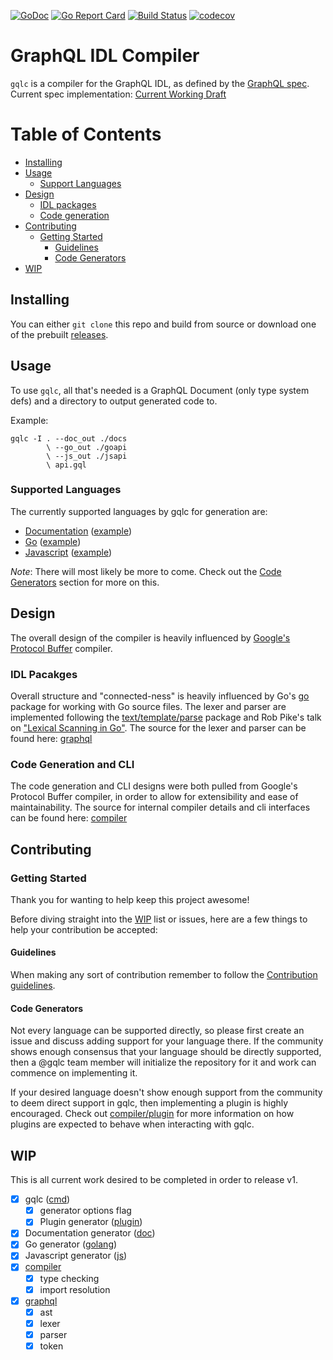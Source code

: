 [![GoDoc](https://godoc.org/github.com/gqlc/gqlc?status.svg)](https://godoc.org/github.com/gqlc/gqlc)
[![Go Report Card](https://goreportcard.com/badge/github.com/gqlc/gqlc)](https://goreportcard.com/report/github.com/gqlc/gqlc)
[![Build Status](https://travis-ci.org/gqlc/gqlc.svg?branch=master)](https://travis-ci.org/gqlc/gqlc)
[![codecov](https://codecov.io/gh/gqlc/gqlc/branch/master/graph/badge.svg)](https://codecov.io/gh/gqlc/gqlc)

# GraphQL IDL Compiler

`gqlc` is a compiler for the GraphQL IDL, as defined by the [GraphQL spec](http://facebook.github.io/graphql).
Current spec implementation: [Current Working Draft](https://graphql.github.io/graphql-spec/draft/)

# Table of Contents

- [Installing](#installing)
- [Usage](#usage)
    * [Support Languages](*supported-languages)
- [Design](#design)
    * [IDL packages](#idl-pacakges)
    * [Code generation](#code-generation-and-cli)
- [Contributing](#contributing)
    * [Getting Started](#getting-started)
        - [Guidelines](#guidelines)
        - [Code Generators](#code-generators)
- [WIP](#wip)

## Installing
You can either `git clone` this repo and build from source or download one of the prebuilt [releases](https://github.com/gqlc/gqlc/releases).

## Usage
To use `gqlc`, all that's needed is a GraphQL Document (only type system defs) and a directory to output generated code to.

Example:
```text
gqlc -I . --doc_out ./docs
        \ --go_out ./goapi
        \ --js_out ./jsapi
        \ api.gql
```

### Supported Languages
The currently supported languages by gqlc for generation are:

* [Documentation](https://commonmark.org) ([example](https://github.com/gqlc/doc#example))
* [Go](https://golang.org)                ([example](https://github.com/gqlc/golang#example))
* [Javascript](https://javascript.com)    ([example](https://github.com/gqlc/js#example))

*Note*: There will most likely be more to come. Check out the [Code Generators](#code-generators) section for more on this.

## Design

The overall design of the compiler is heavily influenced by [Google's Protocol Buffer](https://github.com/protocolbuffers/protobuf) compiler.

### IDL Pacakges

Overall structure and "connected-ness" is heavily influenced by Go's [go](https://golang.org/pkg/go) package for working with Go source files.
The lexer and parser are implemented following the [text/template/parse](https://golang.org/pkg/text/template/parse) package
and Rob Pike's talk on ["Lexical Scanning in Go"](https://talks.golang.org/2011/lex.slide). The source for the lexer and parser can be
found here: [graphql](https://github.com/gqlc/graphql)

### Code Generation and CLI

The code generation and CLI designs were both pulled from Google's Protocol Buffer compiler, in order
to allow for extensibility and ease of maintainability. The source for internal compiler details and cli
interfaces can be found here: [compiler](https://github.com/gqlc/compiler)

## Contributing

### Getting Started

Thank you for wanting to help keep this project awesome!

Before diving straight into the [WIP](#wip) list or issues, here are a few things to help your contribution be accepted:

#### Guidelines
When making any sort of contribution remember to follow the [Contribution guidelines](https://github.com/gqlc/gqlc/blob/master/CONTRIBUTING.md).

#### Code Generators
Not every language can be supported directly, so please first create an issue and discuss adding support for your language there.
If the community shows enough consensus that your language should be directly supported, then a @gqlc team member will initialize
the repository for it and work can commence on implementing it.

If your desired language doesn't show enough support from the community to deem direct support in gqlc, then implementing a plugin
is highly encouraged. Check out [compiler/plugin](https://github.com/gqlc/compiler/tree/master/plugin) for more information on how
plugins are expected to behave when interacting with gqlc.

## WIP
This is all current work desired to be completed in order to release v1.

- [x] gqlc ([cmd](https://github.com/gqlc/gqlc/tree/master/cmd))
    - [x] generator options flag
    - [x] Plugin generator ([plugin](https://github.com/gqlc/gqlc/tree/master/cmd/plugin))
- [x] Documentation generator ([doc](https://github.com/gqlc/doc))
- [x] Go generator ([golang](https://github.com/gqlc/golang))
- [x] Javascript generator ([js](https://github.com/gqlc/js))
- [x] [compiler](https://github.com/gqlc/compiler)
    - [x] type checking
    - [x] import resolution
- [x] [graphql](https://github.com/gqlc/graphql)
    - [x] ast
    - [x] lexer
    - [x] parser
    - [x] token
